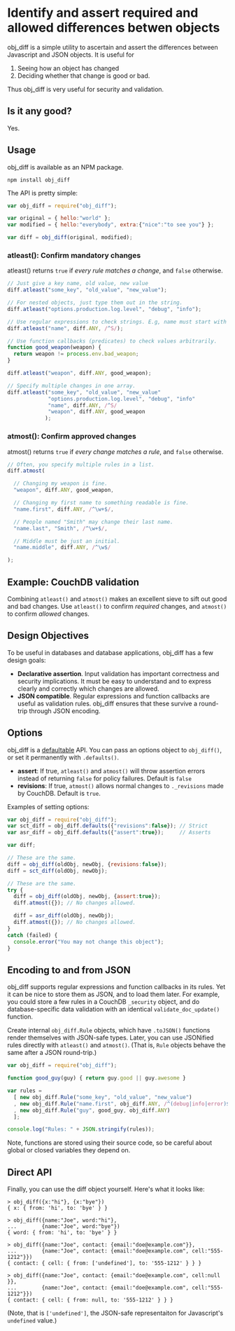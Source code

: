 # Identify and assert required and allowed differences betwen objects

obj_diff is a simple utility to ascertain and assert the differences between Javascript and JSON objects. It is useful for

1. Seeing how an object has changed
2. Deciding whether that change is good or bad.

Thus obj_diff is very useful for security and validation.

## Is it any good?

Yes.

## Usage

obj_diff is available as an NPM package.

    npm install obj_diff

The API is pretty simple:

```javascript
var obj_diff = require("obj_diff");

var original = { hello:"world" };
var modified = { hello:"everybody", extra:{"nice":"to see you"} };

var diff = obj_diff(original, modified);
```

### atleast(): Confirm mandatory changes

atleast() returns `true` if *every rule matches a change*, and `false` otherwise.

```javascript
// Just give a key name, old value, new value
diff.atleast("some_key", "old_value", "new_value");

// For nested objects, just type them out in the string.
diff.atleast("options.production.log.level", "debug", "info");

// Use regular expressions to check strings. E.g, name must start with "S"
diff.atleast("name", diff.ANY, /^S/);

// Use function callbacks (predicates) to check values arbitrarily.
function good_weapon(weapon) {
  return weapon != process.env.bad_weapon;
}

diff.atleast("weapon", diff.ANY, good_weapon);

// Specify multiple changes in one array.
diff.atleast("some_key", "old_value", "new_value"
             "options.production.log.level", "debug", "info"
             "name", diff.ANY, /^S/
             "weapon", diff.ANY, good_weapon
            );
```

### atmost(): Confirm approved changes

atmost() returns `true` if *every change matches a rule*, and `false` otherwise.

```javascript
// Often, you specify multiple rules in a list.
diff.atmost(

  // Changing my weapon is fine.
  "weapon", diff.ANY, good_weapon,

  // Changing my first name to something readable is fine.
  "name.first", diff.ANY, /^\w+$/,

  // People named "Smith" may change their last name.
  "name.last", "Smith", /^\w+$/,

  // Middle must be just an initial.
  "name.middle", diff.ANY, /^\w$/

);
```

<a name="couchdb"></a>
## Example: CouchDB validation

Combining `atleast()` and `atmost()` makes an excellent sieve to sift out good and bad changes. Use `atleast()` to confirm *required* changes, and `atmost()` to confirm *allowed* changes.

## Design Objectives

To be useful in databases and database applications, obj_diff has a few design goals:

* **Declarative assertion**. Input validation has important correctness and security implications. It must be easy to understand and to express clearly and correctly which changes are allowed.
* **JSON compatible**. Regular expressions and function callbacks are useful as validation rules. obj_diff ensures that these survive a round-trip through JSON encoding.

## Options

obj_diff is a [defaultable][def] API. You can pass an options object to `obj_diff()`, or set it permanently with `.defaults()`.

* **assert**: If true, `atleast()` and `atmost()` will throw assertion errors instead of returning `false` for policy failures. Default is `false`
* **revisions**: If true, `atmost()` allows normal changes to `._revisions` made by CouchDB. Default is `true`.

Examples of setting options:

```javascript
var obj_diff = require("obj_diff");
var sct_diff = obj_diff.defaults({"revisions":false}); // Strict
var asr_diff = obj_diff.defaults({"assert":true});     // Asserts

var diff;

// These are the same.
diff = obj_diff(oldObj, newObj, {revisions:false});
diff = sct_diff(oldObj, newObj);

// These are the same.
try {
  diff = obj_diff(oldObj, newObj, {assert:true});
  diff.atmost({}); // No changes allowed.

  diff = asr_diff(oldObj, newObj);
  diff.atmost({}); // No changes allowed.
}
catch (failed) {
  console.error("You may not change this object");
}
```

## Encoding to and from JSON

obj_diff supports regular expressions and function callbacks in its rules. Yet it can be nice to store them as JSON, and to load them later. For example, you could store a few rules in a CouchDB `_security` object, and do database-specific data validation with an identical `validate_doc_update()` function.

Create internal `obj_diff.Rule` objects, which have `.toJSON()` functions render themselves with JSON-safe types. Later, you can use JSONified rules directly with `atleast()` and `atmost()`. (That is, `Rule` objects behave the same after a JSON round-trip.)

```javascript
var obj_diff = require("obj_diff");

function good_guy(guy) { return guy.good || guy.awesome }

var rules =
  [ new obj_diff.Rule("some_key", "old_value", "new_value")
  , new obj_diff.Rule("name.first", obj_diff.ANY, /^(debug|info|error)$/)
  , new obj_diff.Rule("guy", good_guy, obj_diff.ANY)
  ];

console.log("Rules: " + JSON.stringify(rules));
```

Note, functions are stored using their source code, so be careful about global or closed variables they depend on.

## Direct API

Finally, you can use the diff object yourself. Here's what it looks like:

    > obj_diff({x:"hi"}, {x:"bye"})
    { x: { from: 'hi', to: 'bye' } }

    > obj_diff({name:"Joe", word:"hi"},
    ...        {name:"Joe", word:"bye"})
    { word: { from: 'hi', to: 'bye' } }

    > obj_diff({name:"Joe", contact: {email:"doe@example.com"}},
    ...        {name:"Joe", contact: {email:"doe@example.com", cell:"555-1212"}})
    { contact: { cell: { from: ['undefined'], to: '555-1212' } } }

    > obj_diff({name:"Joe", contact: {email:"doe@example.com", cell:null      }},
    ...        {name:"Joe", contact: {email:"doe@example.com", cell:"555-1212"}})
    { contact: { cell: { from: null, to: '555-1212' } } }

(Note, that is `['undefined']`, the JSON-safe representaiton for Javascript's `undefined` value.)

[def]: https://github.com/iriscouch/defaultable
